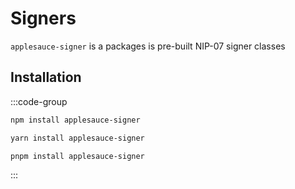 # Signers

`applesauce-signer` is a packages is pre-built NIP-07 signer classes

## Installation

:::code-group

```sh [npm]
npm install applesauce-signer
```

```sh [yarn]
yarn install applesauce-signer
```

```sh [pnpm]
pnpm install applesauce-signer
```

:::
